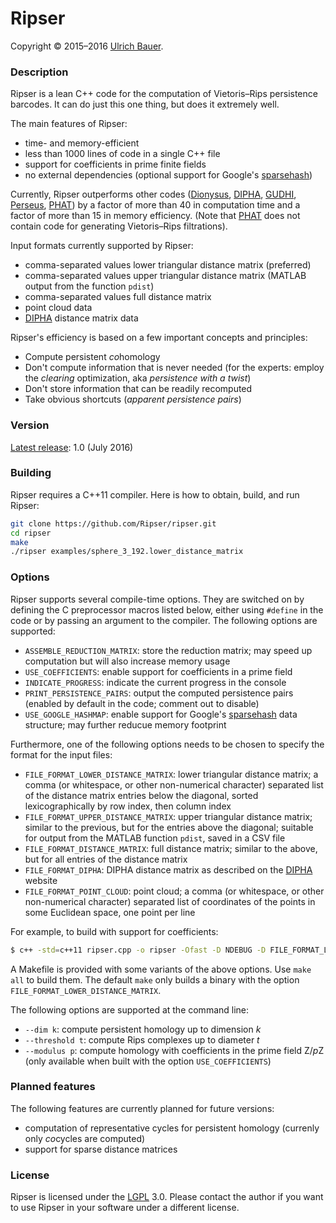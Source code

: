 # Ripser

Copyright © 2015–2016 [Ulrich Bauer].


### Description

Ripser is a lean C++ code for the computation of Vietoris–Rips persistence barcodes. It can do just this one thing, but does it extremely well.

The main features of Ripser:

  - time- and memory-efficient
  - less than 1000 lines of code in a single C++ file
  - support for coefficients in prime finite fields
  - no external dependencies (optional support for Google's [sparsehash])

Currently, Ripser outperforms other codes ([Dionysus], [DIPHA], [GUDHI], [Perseus], [PHAT]) by a factor of more than 40 in computation time and a factor of more than 15 in memory efficiency. (Note that [PHAT] does not contain code for generating Vietoris–Rips filtrations).

Input formats currently supported by Ripser:

  - comma-separated values lower triangular distance matrix (preferred)
  - comma-separated values upper triangular distance matrix (MATLAB output from the function `pdist`)
  - comma-separated values full distance matrix
  - point cloud data
  - [DIPHA] distance matrix data

Ripser's efficiency is based on a few important concepts and principles:
  
  - Compute persistent *co*homology
  - Don't compute information that is never needed
    (for the experts: employ the *clearing* optimization, aka *persistence with a twist*)
  - Don't store information that can be readily recomputed
  - Take obvious shortcuts (*apparent persistence pairs*)


### Version
[Latest release][latest-release]: 1.0 (July 2016)


### Building

Ripser requires a C++11 compiler. Here is how to obtain, build, and run Ripser:

```sh
git clone https://github.com/Ripser/ripser.git
cd ripser
make
./ripser examples/sphere_3_192.lower_distance_matrix
```


### Options

Ripser supports several compile-time options. They are switched on by defining the C preprocessor macros listed below, either using `#define` in the code or by passing an argument to the compiler. The following options are supported:

  - `ASSEMBLE_REDUCTION_MATRIX`: store the reduction matrix; may speed up computation but will also increase memory usage
  - `USE_COEFFICIENTS`: enable support for coefficients in a prime field
  - `INDICATE_PROGRESS`: indicate the current progress in the console
  - `PRINT_PERSISTENCE_PAIRS`: output the computed persistence pairs (enabled by default in the code; comment out to disable)
  - `USE_GOOGLE_HASHMAP`: enable support for Google's [sparsehash] data structure; may further reducue memory footprint

Furthermore, one of the following options needs to be chosen to specify the format for the input files:

  - `FILE_FORMAT_LOWER_DISTANCE_MATRIX`: lower triangular distance matrix; a comma (or whitespace, or other non-numerical character) separated list of the distance matrix entries below the diagonal, sorted lexicographically by row index, then column index
  - `FILE_FORMAT_UPPER_DISTANCE_MATRIX`: upper triangular distance matrix; similar to the previous, but for the entries above the diagonal; suitable for output from the MATLAB function `pdist`, saved in a CSV file
  - `FILE_FORMAT_DISTANCE_MATRIX`: full distance matrix; similar to the above, but for all entries of the distance matrix
  - `FILE_FORMAT_DIPHA`: DIPHA distance matrix as described on the [DIPHA] website
  - `FILE_FORMAT_POINT_CLOUD`: point cloud; a comma (or whitespace, or other non-numerical character)  separated list of coordinates of the points in some Euclidean space, one point per line

For example, to build with support for coefficients:

```sh
$ c++ -std=c++11 ripser.cpp -o ripser -Ofast -D NDEBUG -D FILE_FORMAT_LOWER_DISTANCE_MATRIX -D USE_COEFFICIENTS
```

A Makefile is provided with some variants of the above options. Use `make all` to build them. The default `make` only builds a binary with the option `FILE_FORMAT_LOWER_DISTANCE_MATRIX`.

The following options are supported at the command line:

  - `--dim k`: compute persistent homology up to dimension *k*
  - `--threshold t`: compute Rips complexes up to diameter *t*
  - `--modulus p`: compute homology with coefficients in the prime field Z/*p*Z (only available when built with the option `USE_COEFFICIENTS`)


### Planned features

The following features are currently planned for future versions:

 - computation of representative cycles for persistent homology (currenly only *co*cycles are computed)
 - support for sparse distance matrices


### License

Ripser is licensed under the [LGPL] 3.0. Please contact the author if you want to use Ripser in your software under a different license. 


[Ulrich Bauer]: <http://ulrich-bauer.org>
[latest-release]: <https://github.com/Ripser/ripser/releases/latest>
[Dionysus]: <http://www.mrzv.org/software/dionysus/>
[DIPHA]: <http://git.io/dipha>
[PHAT]: <http://git.io/dipha>
[Perseus]: <http://www.sas.upenn.edu/~vnanda/perseus/>
[GUDHI]: <http://gudhi.gforge.inria.fr>
[sparsehash]: <https://github.com/sparsehash/sparsehash>
[LGPL]: <https://www.gnu.org/licenses/lgpl>